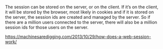 The session can be stored on the server, or on the client. If it’s on the client, it will be stored by the browser,
most likely in cookies and if it is stored on the server, the session ids are created and managed by the server. 
So if there are a million users connected to the server, there will also be a million session ids for those users on the server.

https://machinesaredigging.com/2013/10/29/how-does-a-web-session-work/

